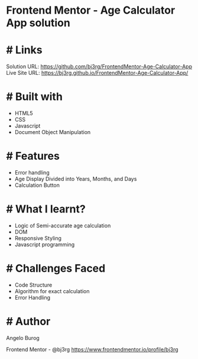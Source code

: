 # Frontend Mentor - Age Calculator App solution

# # Links

Solution URL: https://github.com/bj3rg/FrontendMentor-Age-Calculator-App
Live Site URL:  https://bj3rg.github.io/FrontendMentor-Age-Calculator-App/

# # Built with
- HTML5
- CSS
- Javascript
- Document Object Manipulation

# # Features
- Error handling
- Age Display Divided into Years, Months, and Days
- Calculation Button


# # What I learnt?
- Logic of Semi-accurate age calculation
- DOM
- Responsive Styling
- Javascript programming


# # Challenges Faced
- Code Structure
- Algorithm for exact calculation
- Error Handling

# # Author
Angelo Burog

Frontend Mentor - @bj3rg
https://www.frontendmentor.io/profile/bj3rg
